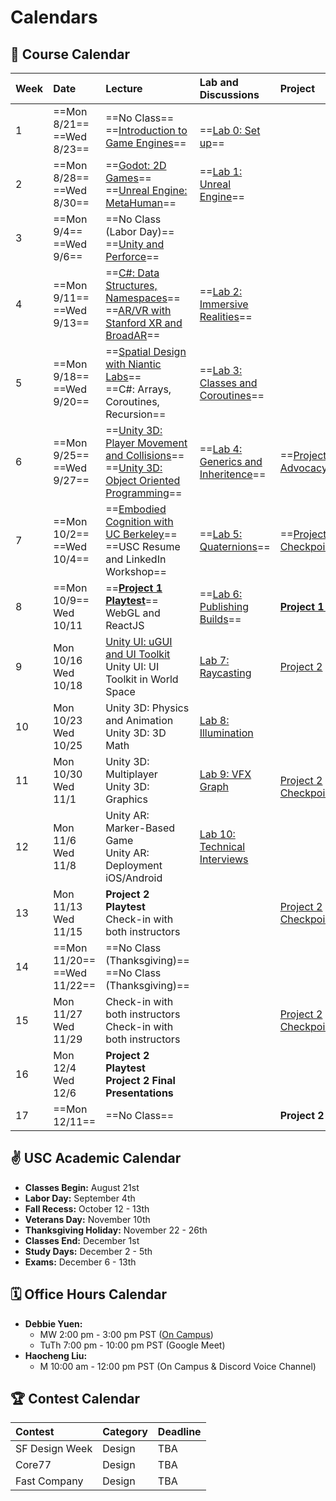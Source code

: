 # Calendars
## 📓 Course Calendar
| Week | Date                     | Lecture                                           | Lab and Discussions              | Project |
| :----| :----------------------- | :------------------------------------------------ | :-------------------------------| :--------------|
| 1    | ==Mon 8/21== <br> ==Wed 8/23==   | ==No Class== <br> ==[Introduction to Game Engines](https://www.icloud.com/keynote/0b9Z3oJLZPPXEXypJu4s9P11w#Lecture1)== | <br> ==[Lab 0: Set up](Labs/lab00.md)== | |
| 2    | ==Mon 8/28== <br> ==Wed 8/30==   | ==[Godot: 2D Games](https://www.icloud.com/keynote/04anqoPcDLolGOwy6tP3XAq3w#Lecture2)== <br> ==[Unreal Engine: MetaHuman](https://www.icloud.com/keynote/01dlwiWmlwtOAvNPmBdCsM3gA#Lecture2)== |  ==[Lab 1: Unreal Engine](Labs/lab01.md)== | | |
| 3    | ==Mon 9/4== <br> ==Wed 9/6==     | ==No Class (Labor Day)== <br> ==[Unity and Perforce](https://www.icloud.com/keynote/0545FBYqmgu62bVFrVxSeqzzA#Lecture3)== | |
| 4    | ==Mon 9/11== <br> ==Wed 9/13==   | ==[C#: Data Structures, Namespaces](https://www.icloud.com/keynote/0b5y1M4VNtrdfL4vFyXrzgkeg#Lecture4)== <br> ==[AR/VR with Stanford XR and BroadAR](https://calendar.usc.edu/event/augmented_and_virtual_realities)== | ==[Lab 2: Immersive Realities](Labs/lab02.md)== |
| 5    | ==Mon 9/18== <br> ==Wed 9/20==   | ==[Spatial Design with Niantic Labs](https://calendar.usc.edu/event/designing_realities_redefining_experiential_design_with_augmented_and_virtual_reality)== <br> ==C#: Arrays, Coroutines, Recursion== | ==[Lab 3: Classes and Coroutines](Labs/lab03.md)== |
| 6    |==Mon 9/25== <br> ==Wed 9/27==   | ==[Unity 3D: Player Movement and Collisions](https://www.icloud.com/keynote/01bSAfmd7C45UrRFrT-p8Ezeg#Lecture6)== <br> ==[Unity 3D: Object Oriented Programming](https://www.icloud.com/keynote/0920OrQoVdzLeXbAZZYG6Jp4g#Lecture6)== | ==[Lab 4: Generics and Inheritence](Labs/lab04.md)==| ==[Project 1: Advocacy](./Projects/project1.md)== |
| 7    | ==Mon 10/2== <br> ==Wed 10/4==   | ==[Embodied Cognition with UC Berkeley](https://bid.berkeley.edu/)== <br> ==USC Resume and LinkedIn Workshop== | ==[Lab 5: Quaternions](Labs/lab05.md)== | ==[Project 1 Checkpoint](./Projects/project1checkpoint.md)== |
| 8    | ==Mon 10/9== <br> Wed 10/11  | ==[**Project 1 Playtest**](https://www.icloud.com/keynote/032rY3HMcI9uZPbOjrCWyEu8A#Lecture8)== <br> WebGL and ReactJS | ==[Lab 6: Publishing Builds](Labs/lab06.md)== | **[Project 1 Due](Projects/project1due.md)** |
| 9    | Mon 10/16 <br> Wed 10/18 | [Unity UI: uGUI and UI Toolkit](https://www.icloud.com/keynote/05dxP82d9x9mFhNSfsZrNJTAA#Lecture7) <br> Unity UI: UI Toolkit in World Space | [Lab 7: Raycasting](Labs/lab07.md) | [Project 2](Projects/project2.md) |
| 10   | Mon 10/23 <br> Wed 10/25 | Unity 3D: Physics and Animation <br> Unity 3D: 3D Math | [Lab 8: Illumination](Labs/lab08.md) |
| 11   | Mon 10/30 <br> Wed 11/1  | Unity 3D: Multiplayer <br> Unity 3D: Graphics | [Lab 9: VFX Graph](Labs/lab09.md) | <br> [Project 2 Checkpoint](Projects/project2checkpoint1.md) |
| 12   | Mon 11/6 <br> Wed 11/8   | Unity AR: Marker-Based Game <br> Unity AR: Deployment iOS/Android | [Lab 10: Technical Interviews](Labs/lab10.md) |
| 13   | Mon 11/13 <br> Wed 11/15 |  **Project 2 Playtest** <br> Check-in with both instructors | | [Project 2 Checkpoint](Projects/project2checkpoint2.md)|
| 14   | ==Mon 11/20== <br> ==Wed 11/22== | ==No Class (Thanksgiving)== <br> ==No Class (Thanksgiving)== | | |
| 15   | Mon 11/27 <br> Wed 11/29 | Check-in with both instructors <br> Check-in with both instructors | | [Project 2 Checkpoint](Projects/project2checkpoint3.md) |
| 16   | Mon 12/4 <br> Wed 12/6   | **Project 2 Playtest** <br> **Project 2 Final Presentations** | | |
| 17   | ==Mon 12/11== | ==No Class== | | **Project 2 Due** |

## ✌️ USC Academic Calendar
* **Classes Begin:** August 21st
* **Labor Day:** September 4th
* **Fall Recess:** October 12 - 13th
* **Veterans Day:** November 10th
* **Thanksgiving Holiday:** November 22 - 26th
* **Classes End:** December 1st
* **Study Days:** December 2 - 5th
* **Exams:** December 6 - 13th

## 🗓️ Office Hours Calendar

* **Debbie Yuen:** 
    * MW 2:00 pm - 3:00 pm PST ([On Campus](https://calendly.com/debbieyuen/30min))
    * TuTh 7:00 pm - 10:00 pm PST (Google Meet)
* **Haocheng Liu:**
    *  M 10:00 am - 12:00 pm PST (On Campus & Discord Voice Channel)

## 🏆 Contest Calendar
| Contest        | Category | Deadline |
| :------------- | :------- | :------- |
| SF Design Week | Design   | TBA      |
| Core77         | Design   | TBA      |
| Fast Company   | Design   | TBA      |